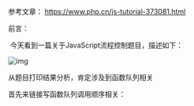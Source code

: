 参考文章： https://www.php.cn/js-tutorial-373081.html 



前言：

​	今天看到一篇关于JavaScript流程控制题目，描述如下：

 ![img](https://filesystem.api.jituancaiyun.com/sfs/file?digest=fidc201ee6863509a9ca4778d54abb7a037&fileType=2) 

从题目打印结果分析，肯定涉及到函数队列相关



首先来链接写函数队列调用顺序相关：

